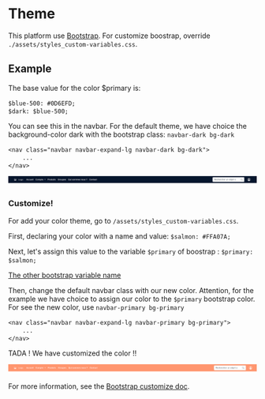 # Theme

This platform use [Bootstrap](https://getbootstrap.com/). For customize boostrap,
override `./assets/styles_custom-variables.css`.

## Example

The base value for the color $primary is: 

```
$blue-500: #0D6EFD; 
$dark: $blue-500;
```

You can see this in the navbar. For the default theme, we have choice the background-color dark with the bootstrap class: `navbar-dark bg-dark`

```
<nav class="navbar navbar-expand-lg navbar-dark bg-dark">
    ...
</nav>
```

![Basic $primary color](images/base-color.png)


### Customize!

For add your color theme, go to `/assets/styles_custom-variables.css`.

First, declaring your color with a name and value: `$salmon: #FFA07A;`

Next, let's assign this value to the variable `$primary` of boostrap : `$primary: $salmon;`

[The other bootstrap variable name](https://getbootstrap.com/docs/5.0/customize/color/)

Then, change the default navbar class with our new color. Attention, for the example we have choice to assign our color to the `$primary` bootstrap color. For see the new color, use `navbar-primary bg-primary` 

```
<nav class="navbar navbar-expand-lg navbar-primary bg-primary">
    ...
</nav>
```

TADA ! We have customized the color !!

![Updated color](images/updated-color.png)

For more information, see the [Bootstrap customize doc](https://getbootstrap.com/docs/5.3/customize/overview/).
